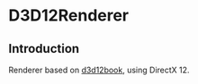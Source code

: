 # D3D12Renderer

## Introduction

Renderer based on [d3d12book](https://github.com/d3dcoder/d3d12book), using DirectX 12.